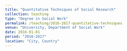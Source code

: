 ```yaml
---
title: "Quantitative Techniques of Social Research"
collection: teaching
type: "Degree in Social Work"
permalink: /teaching/2016-2017-quantitative-techniques
venue: "University, Department of Social Work"
date: 2016-01-01
period: "2016-2017"
location: "City, Country"
---
```

